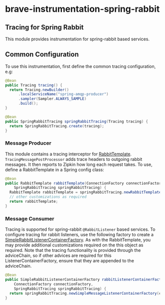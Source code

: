 # brave-instrumentation-spring-rabbit

## Tracing for Spring Rabbit
This module provides instrumentation for spring-rabbit based services. 

## Common Configuration
To use this instrumentation, first define the common tracing configuration, e.g:
```java
@Bean
public Tracing tracing() {
  return Tracing.newBuilder()
      .localServiceName("spring-amqp-producer")
      .sampler(Sampler.ALWAYS_SAMPLE)
      .build();
}

@Bean
public SpringRabbitTracing springRabbitTracing(Tracing tracing) {
  return SpringRabbitTracing.create(tracing);
}
```

### Message Producer
This module contains a tracing interceptor for [RabbitTemplate](https://docs.spring.io/spring-amqp/api/org/springframework/amqp/rabbit/core/RabbitTemplate.html).
`TracingMessagePostProcessor` adds trace headers to outgoing rabbit messages. 
It then reports to Zipkin how long each request takes. To use, define a RabbitTemplate in a Spring config class:

```java
@Bean
public RabbitTemplate rabbitTemplate(ConnectionFactory connectionFactory,
    SpringRabbitTracing springRabbitTracing) {
  RabbitTemplate rabbitTemplate = springRabbitTracing.newRabbitTemplate(connectionFactory);
  // other customizations as required
  return rabbitTemplate;
}
```


### Message Consumer
Tracing is supported for spring-rabbit `@RabbitListener` based services.
To configure tracing for rabbit listeners, use the following factory to create a 
[SimpleRabbitListenerContainerFactory](https://docs.spring.io/spring-amqp/api/org/springframework/amqp/rabbit/listener/SimpleMessageListenerContainer.html).
As with the RabbitTemplate, you may provide additional customizations required on the this object as required. 
Note that the tracing functionality is provided through the adviceChain, so if other advices are required
for this ListenerContainerFactory, ensure that they are appended to the adviceChain.

```java
@Bean
public SimpleRabbitListenerContainerFactory rabbitListenerContainerFactory(
    ConnectionFactory connectionFactory,
    SpringRabbitTracing springRabbitTracing) {
  return springRabbitTracing.newSimpleMessageListenerContainerFactory(connectionFactory);
}
```


